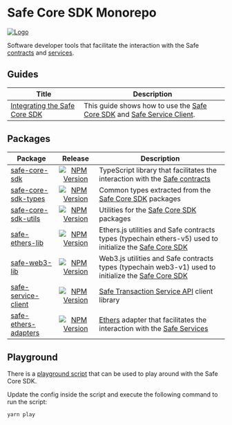 # Safe Core SDK Monorepo

[![Logo](https://raw.githubusercontent.com/gnosis/safe-core-sdk/main/assets/logo.png)](https://gnosis-safe.io/)

Software developer tools that facilitate the interaction with the Safe [contracts](https://github.com/safe-global/safe-contracts) and [services](https://github.com/safe-global/safe-transaction-service).

## Guides

| Title | Description |
| ------- | ----------- |
| [Integrating the Safe Core SDK](https://github.com/safe-global/safe-core-sdk/blob/main/guides/integrating-the-safe-core-sdk.md) | This guide shows how to use the [Safe Core SDK](https://github.com/safe-global/safe-core-sdk/tree/main/packages/safe-core-sdk) and [Safe Service Client](https://github.com/safe-global/safe-core-sdk/tree/main/packages/safe-service-client). |

## Packages

| Package | Release | Description |
| ------- | :-----: | ----------- |
| [safe-core-sdk](https://github.com/safe-global/safe-core-sdk/tree/main/packages/safe-core-sdk) | [![NPM Version](https://badge.fury.io/js/%40gnosis.pm%2Fsafe-core-sdk.svg)](https://badge.fury.io/js/%40gnosis.pm%2Fsafe-core-sdk) | TypeScript library that facilitates the interaction with the [Safe contracts](https://github.com/safe-global/safe-contracts) |
[safe-core-sdk-types](https://github.com/safe-global/safe-core-sdk/tree/main/packages/safe-core-sdk-types) | [![NPM Version](https://badge.fury.io/js/%40gnosis.pm%2Fsafe-core-sdk-types.svg)](https://badge.fury.io/js/%40gnosis.pm%2Fsafe-core-sdk-types) | Common types extracted from the [Safe Core SDK](https://github.com/safe-global/safe-core-sdk/tree/main/packages) packages |
[safe-core-sdk-utils](https://github.com/safe-global/safe-core-sdk/tree/main/packages/safe-core-sdk-utils) | [![NPM Version](https://badge.fury.io/js/%40gnosis.pm%2Fsafe-core-sdk-utils.svg)](https://badge.fury.io/js/%40gnosis.pm%2Fsafe-core-sdk-utils) | Utilities for the [Safe Core SDK](https://github.com/safe-global/safe-core-sdk/tree/main/packages) packages |
[safe-ethers-lib](https://github.com/safe-global/safe-core-sdk/tree/main/packages/safe-ethers-lib) | [![NPM Version](https://badge.fury.io/js/%40gnosis.pm%2Fsafe-ethers-lib.svg)](https://badge.fury.io/js/%40gnosis.pm%2Fsafe-ethers-lib) | Ethers.js utilities and Safe contracts types (typechain ethers-v5) used to initialize the [Safe Core SDK](https://github.com/safe-global/safe-core-sdk/tree/main/packages/safe-core-sdk) |
[safe-web3-lib](https://github.com/safe-global/safe-core-sdk/tree/main/packages/safe-web3-lib) | [![NPM Version](https://badge.fury.io/js/%40gnosis.pm%2Fsafe-web3-lib.svg)](https://badge.fury.io/js/%40gnosis.pm%2Fsafe-web3-lib) | Web3.js utilities and Safe contracts types (typechain web3-v1) used to initialize the [Safe Core SDK](https://github.com/safe-global/safe-core-sdk/tree/main/packages/safe-core-sdk) |
[safe-service-client](https://github.com/safe-global/safe-core-sdk/tree/main/packages/safe-service-client) | [![NPM Version](https://badge.fury.io/js/%40gnosis.pm%2Fsafe-service-client.svg)](https://badge.fury.io/js/%40gnosis.pm%2Fsafe-service-client) | [Safe Transaction Service API](https://github.com/safe-global/safe-transaction-service) client library |
[safe-ethers-adapters](https://github.com/safe-global/safe-core-sdk/tree/main/packages/safe-ethers-adapters) | [![NPM Version](https://badge.fury.io/js/%40gnosis.pm%2Fsafe-ethers-adapters.svg)](https://badge.fury.io/js/%40gnosis.pm%2Fsafe-ethers-adapters) | [Ethers](https://docs.ethers.io/v5/single-page/) adapter that facilitates the interaction with the [Safe Services](https://github.com/safe-global/safe-transaction-service) |

## Playground

There is a [playground script](https://github.com/safe-global/safe-core-sdk/tree/main/playground/index.ts) that can be used to play around with the Safe Core SDK.

Update the config inside the script and execute the following command to run the script:

```bash
yarn play
```
